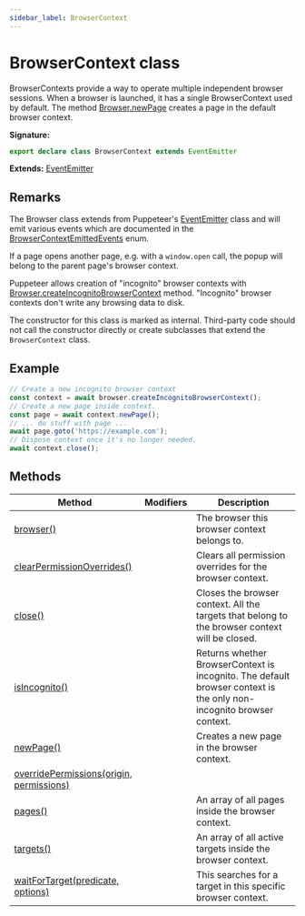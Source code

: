 ```yaml
---
sidebar_label: BrowserContext
---
```

# BrowserContext class

BrowserContexts provide a way to operate multiple independent browser sessions. When a browser is launched, it has a single BrowserContext used by default. The method [Browser.newPage](./puppeteer.browser.newpage.md) creates a page in the default browser context.

**Signature:**

```typescript
export declare class BrowserContext extends EventEmitter 
```
**Extends:** [EventEmitter](./puppeteer.eventemitter.md)

## Remarks

The Browser class extends from Puppeteer's [EventEmitter](./puppeteer.eventemitter.md) class and will emit various events which are documented in the [BrowserContextEmittedEvents](./puppeteer.browsercontextemittedevents.md) enum.

If a page opens another page, e.g. with a `window.open` call, the popup will belong to the parent page's browser context.

Puppeteer allows creation of "incognito" browser contexts with [Browser.createIncognitoBrowserContext](./puppeteer.browser.createincognitobrowsercontext.md) method. "Incognito" browser contexts don't write any browsing data to disk.

The constructor for this class is marked as internal. Third-party code should not call the constructor directly or create subclasses that extend the `BrowserContext` class.

## Example


```ts
// Create a new incognito browser context
const context = await browser.createIncognitoBrowserContext();
// Create a new page inside context.
const page = await context.newPage();
// ... do stuff with page ...
await page.goto('https://example.com');
// Dispose context once it's no longer needed.
await context.close();
```

## Methods

|  Method | Modifiers | Description |
|  --- | --- | --- |
|  [browser()](./puppeteer.browsercontext.browser.md) |  | The browser this browser context belongs to. |
|  [clearPermissionOverrides()](./puppeteer.browsercontext.clearpermissionoverrides.md) |  | Clears all permission overrides for the browser context. |
|  [close()](./puppeteer.browsercontext.close.md) |  | Closes the browser context. All the targets that belong to the browser context will be closed. |
|  [isIncognito()](./puppeteer.browsercontext.isincognito.md) |  | Returns whether BrowserContext is incognito. The default browser context is the only non-incognito browser context. |
|  [newPage()](./puppeteer.browsercontext.newpage.md) |  | Creates a new page in the browser context. |
|  [overridePermissions(origin, permissions)](./puppeteer.browsercontext.overridepermissions.md) |  |  |
|  [pages()](./puppeteer.browsercontext.pages.md) |  | An array of all pages inside the browser context. |
|  [targets()](./puppeteer.browsercontext.targets.md) |  | An array of all active targets inside the browser context. |
|  [waitForTarget(predicate, options)](./puppeteer.browsercontext.waitfortarget.md) |  | This searches for a target in this specific browser context. |

